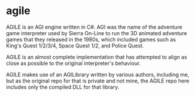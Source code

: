 # agile
AGILE is an AGI engine written in C#. AGI was the name of the adventure game interpreter used by Sierra On-Line to run the 3D animated adventure games that they released in the 1980s, which included games such as King's Quest 1/2/3/4, Space Quest 1/2, and Police Quest.

AGILE is an almost complete implementation that has attempted to align as close as possible to the original interpreter's behaviour. 

AGILE makes use of an AGILibrary written by various authors, including me, but as the original repo for that is private and not mine, the AGILE repo here includes only the compiled DLL for that library.

